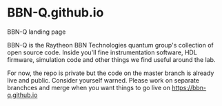 # BBN-Q.github.io
BBN-Q landing page

BBN-Q is the Raytheon BBN Technologies quantum group's collection of open source code.  Inside you'll fine instrumentation software, HDL firmware, simulation code and other things we find useful around the lab.

For now, the repo is private but the code on the master branch is already live and public.  Consider yourself warned.  Please work on separate branchces and merge when you want things to go live on https://bbn-q.github.io

